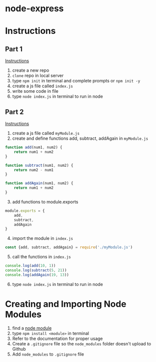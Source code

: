 # node-express

# Instructions

## Part 1
[Instructions](https://romebell.gitbook.io/sei-1019/node-express/00readme/01intro-to-node)
1. create a new repo
2. `clone` repo in local server
3. type `npm init` in terminal and complete prompts or `npm init -y`
4. create a js file called `index.js`
5. write some code in file
6. type `node index.js` in terminal to run in node

## Part 2
[Instructions](https://romebell.gitbook.io/sei-1019/node-express/00readme/02modules)
1. create a js file called `myModule.js`
2. create and define functions add, subtract, addAgain in `myModule.js`
```javascript
function add(num1, num2) {
    return num1 + num2
}

function subtract(num1, num2) {
    return num2 - num1
}

function addAgain(num1, num2) {
    return num1 + num2
}
```
3. add functions to module.exports
```javascript
module.exports = {
    add,
    subtract,
    addAgain
}
```
4. import the module in `index.js`
```js
const {add, subtract, addAgain} = require('./myModule.js')
```
5. call the functions in `index.js`
```js
console.log(add(10, 1))
console.log(subtract(5, 21))
console.log(addAgain(19, 13))
```
6. type `node index.js` in terminal to run in node

# Creating and Importing Node Modules
1. find a [node module](https://www.npmjs.com/browse/depended)
2. type `npm install <module>` in terminal
3. Refer to the documentation for proper usage
4. Create a `.gitignore` file so the `node_modules` folder doesn't upload to Github
5. Add `node_modules` to `.gitignore` file
